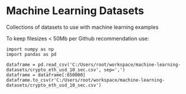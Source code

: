 # Machine Learning Datasets

Collections of datasets to use with machine learning examples

To keep filesizes < 50Mb per Github recommendation use:

```
import numpy as np
import pandas as pd

dataframe = pd.read_csv('C:/Users/root/workspace/machine-learning-datasets/crypto_eth_usd_10_sec.csv', sep=',')
dataframe = dataframe[:650000]
dataframe.to_csv(r'C:/Users/root/workspace/machine-learning-datasets/crypto_eth_usd_10_sec.csv')
```

